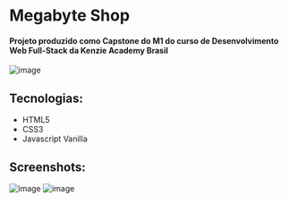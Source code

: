 # Megabyte Shop

#### Projeto produzido como Capstone do M1 do curso de Desenvolvimento Web Full-Stack da Kenzie Academy Brasil

![image](https://user-images.githubusercontent.com/98785969/181399826-5ada7b05-468d-4043-915d-750c80d5b7df.png)


## Tecnologias:
* HTML5 <br>
* CSS3 <br>
* Javascript Vanilla

## Screenshots:
![image](https://user-images.githubusercontent.com/98785969/181399966-8a9c1a91-d140-4a13-9b19-10f191706769.png)
![image](https://user-images.githubusercontent.com/98785969/181400010-88b9dc05-6bdb-4f7f-952d-902b0c50fabc.png)
